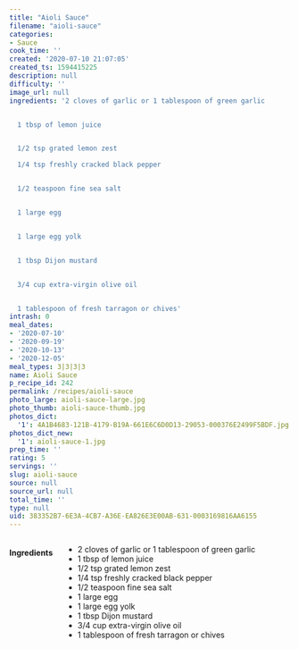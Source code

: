 ```yaml
---
title: "Aioli Sauce"
filename: "aioli-sauce"
categories:
- Sauce
cook_time: ''
created: '2020-07-10 21:07:05'
created_ts: 1594415225
description: null
difficulty: ''
image_url: null
ingredients: '2 cloves of garlic or 1 tablespoon of green garlic


  1 tbsp of lemon juice


  1/2 tsp grated lemon zest

  1/4 tsp freshly cracked black pepper


  1/2 teaspoon fine sea salt


  1 large egg


  1 large egg yolk


  1 tbsp Dijon mustard


  3/4 cup extra-virgin olive oil


  1 tablespoon of fresh tarragon or chives'
intrash: 0
meal_dates:
- '2020-07-10'
- '2020-09-19'
- '2020-10-13'
- '2020-12-05'
meal_types: 3|3|3|3
name: Aioli Sauce
p_recipe_id: 242
permalink: /recipes/aioli-sauce
photo_large: aioli-sauce-large.jpg
photo_thumb: aioli-sauce-thumb.jpg
photos_dict:
  '1': 4A1B4683-121B-4179-B19A-661E6C6D0D13-29053-000376E2499F5BDF.jpg
photos_dict_new:
  '1': aioli-sauce-1.jpg
prep_time: ''
rating: 5
servings: ''
slug: aioli-sauce
source: null
source_url: null
total_time: ''
type: null
uid: 383352B7-6E3A-4CB7-A36E-EA826E3E00AB-631-0003169816AA6155
---
```

<div class="large-8 medium-7 columns" id="writeup">	</div><!-- #writeup -->
</div><!-- #row-one -->
<div class="row" id="row-two">	<div class="medium-4 small-5 columns" id="ingredients"><h4>Ingredients</h4><div class="box box-ingredients content"><ul>
<li>2 cloves of garlic or 1 tablespoon of green garlic</li>
<li>1 tbsp of lemon juice</li>
<li>1/2 tsp grated lemon zest</li>
<li>1/4 tsp freshly cracked black pepper</li>
<li>1/2 teaspoon fine sea salt</li>
<li>1 large egg</li>
<li>1 large egg yolk</li>
<li>1 tbsp Dijon mustard</li>
<li>3/4 cup extra-virgin olive oil</li>
<li>1 tablespoon of fresh tarragon or chives</li>
</ul>
</div>	</div>	<div class="medium-6 small-7 columns" id="directions">	</div>